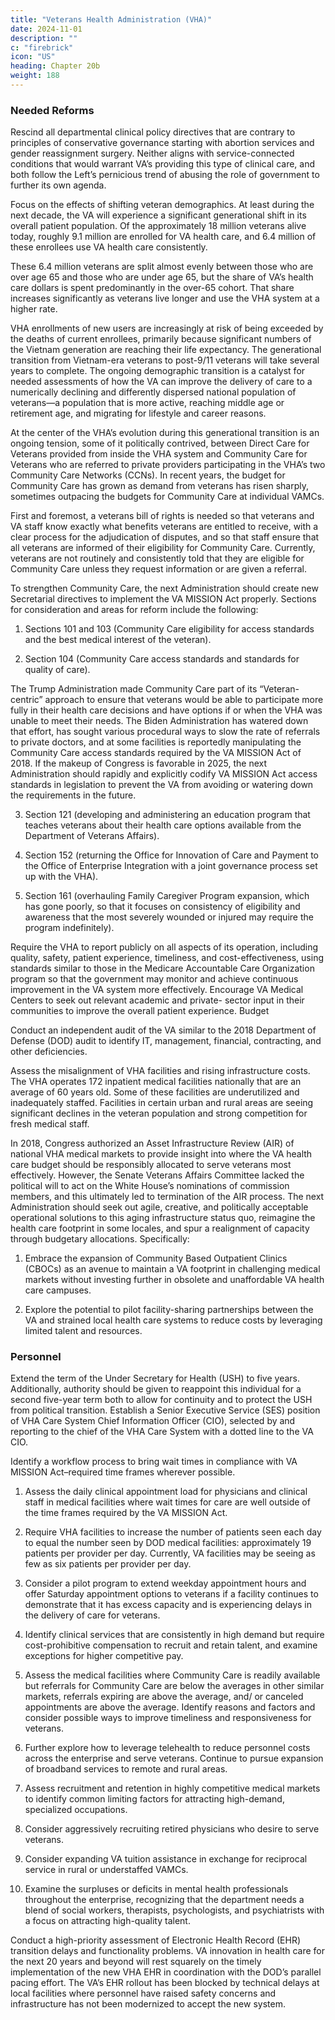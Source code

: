 ```yaml
---
title: "Veterans Health Administration (VHA)"
date: 2024-11-01
description: ""
c: "firebrick"
icon: "US"
heading: Chapter 20b
weight: 188
---
```




### Needed Reforms

Rescind all departmental clinical policy directives that are contrary to principles of conservative governance starting with abortion services and gender reassignment surgery. Neither aligns with service-connected conditions that would warrant VA’s providing this type of clinical care, and both follow the Left’s pernicious trend of abusing the role of government to further its own agenda.

Focus on the effects of shifting veteran demographics. At least during the
next decade, the VA will experience a significant generational shift in its
overall patient population. Of the approximately 18 million veterans alive
today, roughly 9.1 million are enrolled for VA health care, and 6.4 million of
these enrollees use VA health care consistently. 

These 6.4 million veterans
are split almost evenly between those who are over age 65 and those
who are under age 65, but the share of VA’s health care dollars is spent
predominantly in the over-65 cohort. That share increases significantly as
veterans live longer and use the VHA system at a higher rate.

VHA enrollments of new users are increasingly at risk of being exceeded by
the deaths of current enrollees, primarily because significant numbers of
the Vietnam generation are reaching their life expectancy. The generational
transition from Vietnam-era veterans to post-9/11 veterans will take
several years to complete. The ongoing demographic transition is a catalyst
for needed assessments of how the VA can improve the delivery of care
to a numerically declining and differently dispersed national population of veterans—a population that is more active, reaching middle age or retirement age, and migrating for lifestyle and career reasons.


At the center of the VHA’s evolution during this generational transition
is an ongoing tension, some of it politically contrived, between Direct
Care for Veterans provided from inside the VHA system and Community
Care for Veterans who are referred to private providers participating in
the VHA’s two Community Care Networks (CCNs). In recent years, the
budget for Community Care has grown as demand from veterans has
risen sharply, sometimes outpacing the budgets for Community Care at
individual VAMCs.

First and foremost, a veterans bill of rights is needed so that veterans and
VA staff know exactly what benefits veterans are entitled to receive, with a
clear process for the adjudication of disputes, and so that staff ensure that
all veterans are informed of their eligibility for Community Care. Currently,
veterans are not routinely and consistently told that they are eligible for
Community Care unless they request information or are given a referral.

To strengthen Community Care, the next Administration should create new
Secretarial directives to implement the VA MISSION Act properly. Sections
for consideration and areas for reform include the following:

1. Sections 101 and 103 (Community Care eligibility for access standards and the best medical interest of the veteran).

2. Section 104 (Community Care access standards and standards for quality of care).

The Trump Administration made Community Care part of its “Veteran-centric” approach to ensure that veterans would be able to participate more fully in their health care decisions and have options if or when the VHA was
unable to meet their needs. The Biden Administration has watered down
that effort, has sought various procedural ways to slow the rate of referrals
to private doctors, and at some facilities is reportedly manipulating the
Community Care access standards required by the VA MISSION Act of 2018.
If the makeup of Congress is favorable in 2025, the next Administration
should rapidly and explicitly codify VA MISSION Act access standards
in legislation to prevent the VA from avoiding or watering down the
requirements in the future.

3. Section 121 (developing and administering an education program that
teaches veterans about their health care options available from the
Department of Veterans Affairs).

4. Section 152 (returning the Office for Innovation of Care and Payment to
the Office of Enterprise Integration with a joint governance process set
up with the VHA).

5. Section 161 (overhauling Family Caregiver Program expansion, which
has gone poorly, so that it focuses on consistency of eligibility and
awareness that the most severely wounded or injured may require the
program indefinitely).

Require the VHA to report publicly on all aspects of its operation, including
quality, safety, patient experience, timeliness, and cost-effectiveness, using
standards similar to those in the Medicare Accountable Care Organization
program so that the government may monitor and achieve continuous
improvement in the VA system more effectively.
Encourage VA Medical Centers to seek out relevant academic and private-
sector input in their communities to improve the overall patient experience.
Budget

Conduct an independent audit of the VA similar to the 2018 Department of
Defense (DOD) audit to identify IT, management, financial, contracting, and
other deficiencies.

Assess the misalignment of VHA facilities and rising infrastructure costs. The
VHA operates 172 inpatient medical facilities nationally that are an average of
60 years old. Some of these facilities are underutilized and inadequately staffed.
Facilities in certain urban and rural areas are seeing significant declines in the
veteran population and strong competition for fresh medical staff.

In 2018, Congress authorized an Asset Infrastructure Review (AIR) of
national VHA medical markets to provide insight into where the VA
health care budget should be responsibly allocated to serve veterans most
effectively. However, the Senate Veterans Affairs Committee lacked the
political will to act on the White House’s nominations of commission
members, and this ultimately led to termination of the AIR process.
The next Administration should seek out agile, creative, and politically
acceptable operational solutions to this aging infrastructure status quo, reimagine the health care footprint in some locales, and spur a realignment of capacity through budgetary allocations. Specifically:

1. Embrace the expansion of Community Based Outpatient Clinics (CBOCs) as
an avenue to maintain a VA footprint in challenging medical markets without
investing further in obsolete and unaffordable VA health care campuses.

2. Explore the potential to pilot facility-sharing partnerships between the VA and strained local health care systems to reduce costs by leveraging limited talent and resources.


### Personnel

Extend the term of the Under Secretary for Health (USH) to five years.
Additionally, authority should be given to reappoint this individual for a
second five-year term both to allow for continuity and to protect the USH
from political transition.
Establish a Senior Executive Service (SES) position of VHA Care System
Chief Information Officer (CIO), selected by and reporting to the chief of the
VHA Care System with a dotted line to the VA CIO.

Identify a workflow process to bring wait times in compliance with VA
MISSION Act–required time frames wherever possible.

1. Assess the daily clinical appointment load for physicians and clinical staff in medical facilities where wait times for care are well outside of the time frames required by the VA MISSION Act.

2. Require VHA facilities to increase the number of patients seen each day to equal the number seen by DOD medical facilities: approximately 19
patients per provider per day. Currently, VA facilities may be seeing as few as six patients per provider per day.

3. Consider a pilot program to extend weekday appointment hours and offer Saturday appointment options to veterans if a facility continues to
demonstrate that it has excess capacity and is experiencing delays in the delivery of care for veterans.

4. Identify clinical services that are consistently in high demand but require cost-prohibitive compensation to recruit and retain talent, and
examine exceptions for higher competitive pay.

5. Assess the medical facilities where Community Care is readily
available but referrals for Community Care are below the averages in
other similar markets, referrals expiring are above the average, and/
or canceled appointments are above the average. Identify reasons
and factors and consider possible ways to improve timeliness and
responsiveness for veterans.

6. Further explore how to leverage telehealth to reduce personnel costs
across the enterprise and serve veterans. Continue to pursue expansion
of broadband services to remote and rural areas.

7. Assess recruitment and retention in highly competitive medical markets
to identify common limiting factors for attracting high-demand,
specialized occupations.

8. Consider aggressively recruiting retired physicians who desire to serve veterans.

9. Consider expanding VA tuition assistance in exchange for reciprocal
service in rural or understaffed VAMCs.

10. Examine the surpluses or deficits in mental health professionals
throughout the enterprise, recognizing that the department needs a
blend of social workers, therapists, psychologists, and psychiatrists with
a focus on attracting high-quality talent.

Conduct a high-priority assessment of Electronic Health Record (EHR)
transition delays and functionality problems. VA innovation in health
care for the next 20 years and beyond will rest squarely on the timely
implementation of the new VHA EHR in coordination with the DOD’s
parallel pacing effort. The VA’s EHR rollout has been blocked by technical
delays at local facilities where personnel have raised safety concerns and
infrastructure has not been modernized to accept the new system.
